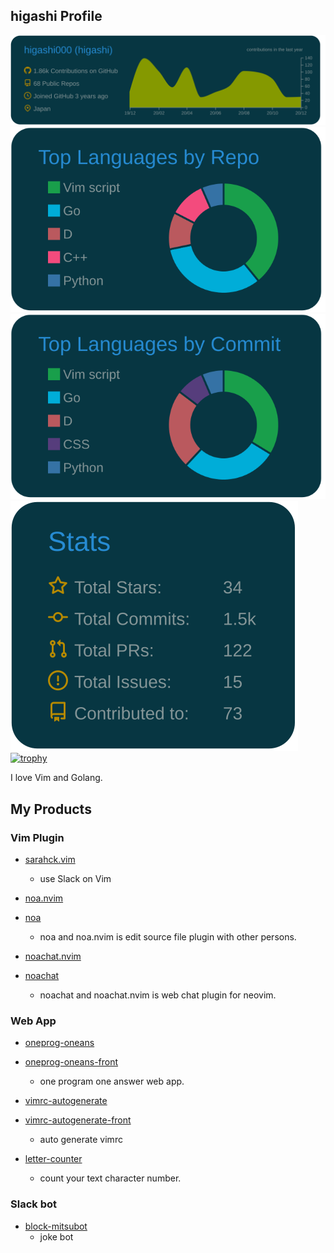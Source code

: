 ## higashi Profile


[![](https://raw.githubusercontent.com/higashi000/higashi000/master/profile-summary-card-output/solarized_dark/0-profile-details.svg)](https://github.com/vn7n24fzkq/github-profile-summary-cards)
[![](https://raw.githubusercontent.com/higashi000/higashi000/master/profile-summary-card-output/solarized_dark/1-repos-per-language.svg)](https://github.com/vn7n24fzkq/github-profile-summary-cards)
[![](https://raw.githubusercontent.com/higashi000/higashi000/master/profile-summary-card-output/solarized_dark/2-most-commit-language.svg)](https://github.com/vn7n24fzkq/github-profile-summary-cards)
[![](https://raw.githubusercontent.com/higashi000/higashi000/master/profile-summary-card-output/solarized_dark/3-stats.svg)](https://github.com/vn7n24fzkq/github-profile-summary-cards)
[![trophy](https://github-profile-trophy.vercel.app/?username=higashi000)](https://github.com/ryo-ma/github-profile-trophy)

I love Vim and Golang.

## My Products
### Vim Plugin
- [sarahck.vim](https://github.com/higashi000/sarahck.vim)
  - use Slack on Vim

- [noa.nvim](https://github.com/higashi000/noa.nvim)
- [noa](https://github.com/higashi000/noa)
  - noa and noa.nvim is edit source file plugin with other persons.
  
- [noachat.nvim](https://github.com/higashi000/noachat.nvim)
- [noachat](https://github.com/higashi000/noachat)
  - noachat and noachat.nvim is web chat plugin for neovim.

### Web App
- [oneprog-oneans](https://github.com/higashi000/oneprog-oneans)
- [oneprog-oneans-front](https://github.com/higashi000/oneprog-oneans-front)
  - one program one answer web app.
  
- [vimrc-autogenerate](https://github.com/higashi000/vimrc-autogenerate)
- [vimrc-autogenerate-front](https://github.com/higashi000/vimrc-autogenerate-front)
  - auto generate vimrc

- [letter-counter](https://github.com/higashi000/letter-counter)
  - count your text character number.

### Slack bot
- [block-mitsubot](https://github.com/higashi000/block-mitsubot)
  - joke bot


<!--
**higashi000/higashi000** is a ✨ _special_ ✨ repository because its `README.md` (this file) appears on your GitHub profile.

Here are some ideas to get you started:

- 🔭 I’m currently working on ...
- 🌱 I’m currently learning ...
- 👯 I’m looking to collaborate on ...
- 🤔 I’m looking for help with ...
- 💬 Ask me about ...
- 📫 How to reach me: ...
- 😄 Pronouns: ...
- ⚡ Fun fact: ...
-->
